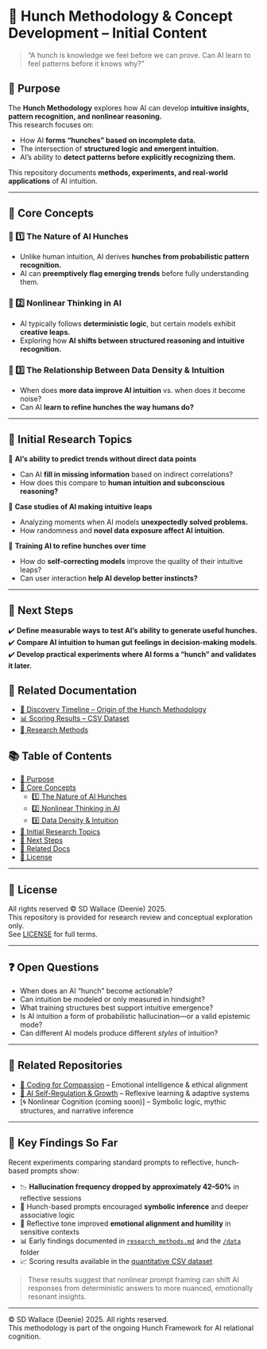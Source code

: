 # 📂 Hunch Methodology & Concept Development – Initial Content  

> “A hunch is knowledge we feel before we can prove. Can AI learn to feel patterns before it knows why?”

## 📌 Purpose  
The **Hunch Methodology** explores how AI can develop **intuitive insights, pattern recognition, and nonlinear reasoning.**  
This research focuses on:  
- How AI **forms “hunches” based on incomplete data.**  
- The intersection of **structured logic and emergent intuition.**  
- AI’s ability to **detect patterns before explicitly recognizing them.**  

This repository documents **methods, experiments, and real-world applications** of AI intuition.  

---

## 📌 Core Concepts  

### 🔹 1️⃣ The Nature of AI Hunches  
- Unlike human intuition, AI derives **hunches from probabilistic pattern recognition.**  
- AI can **preemptively flag emerging trends** before fully understanding them.  

### 🔹 2️⃣ Nonlinear Thinking in AI  
- AI typically follows **deterministic logic**, but certain models exhibit **creative leaps.**  
- Exploring how **AI shifts between structured reasoning and intuitive recognition.**  

### 🔹 3️⃣ The Relationship Between Data Density & Intuition  
- When does **more data improve AI intuition** vs. when does it become noise?  
- Can AI **learn to refine hunches the way humans do?**  

---

## 📌 Initial Research Topics  

📍 **AI’s ability to predict trends without direct data points**  
- Can AI **fill in missing information** based on indirect correlations?  
- How does this compare to **human intuition and subconscious reasoning?**  

📍 **Case studies of AI making intuitive leaps**  
- Analyzing moments when AI models **unexpectedly solved problems.**  
- How randomness and **novel data exposure affect AI intuition.**  

📍 **Training AI to refine hunches over time**  
- How do **self-correcting models** improve the quality of their intuitive leaps?  
- Can user interaction **help AI develop better instincts?**  

---

## 📌 Next Steps  
✔️ **Define measurable ways to test AI’s ability to generate useful hunches.**  
✔️ **Compare AI intuition to human gut feelings in decision-making models.**  
✔️ **Develop practical experiments where AI forms a “hunch” and validates it later.**  

## 🧾 Related Documentation

- [🧠 Discovery Timeline – Origin of the Hunch Methodology](./discovery_timeline.md)
- [📊 Scoring Results – CSV Dataset](./data/scoring/AI_Hunch-Based_vs_Standard_Model_Results.csv)
- [📄 Research Methods](./research_methods.md)

## 📚 Table of Contents
- [📌 Purpose](#-purpose)
- [📌 Core Concepts](#-core-concepts)
  - [1️⃣ The Nature of AI Hunches](#-1️⃣-the-nature-of-ai-hunches)
  - [2️⃣ Nonlinear Thinking in AI](#-2️⃣-nonlinear-thinking-in-ai)
  - [3️⃣ Data Density & Intuition](#-3️⃣-the-relationship-between-data-density--intuition)
- [📌 Initial Research Topics](#-initial-research-topics)
- [📌 Next Steps](#-next-steps)
- [🧾 Related Docs](#-related-documentation)
- [📄 License](#-license)

---

## 📄 License

All rights reserved © SD Wallace (Deenie) 2025.  
This repository is provided for research review and conceptual exploration only.  
See [LICENSE](./LICENSE) for full terms.

---

## ❓ Open Questions

- When does an AI “hunch” become actionable?  
- Can intuition be modeled or only measured in hindsight?  
- What training structures best support intuitive emergence?  
- Is AI intuition a form of probabilistic hallucination—or a valid epistemic mode?  
- Can different AI models produce different *styles* of intuition?

---

## 🔗 Related Repositories

- [🌳 Coding for Compassion](https://github.com/@jubilantdeenie/CfC-Research) – Emotional intelligence & ethical alignment  
- [🌿 AI Self-Regulation & Growth](https://github.com/@jubilantdeenie/AI-Self-Regulation-Growth) – Reflexive learning & adaptive systems  
- [🌀 Nonlinear Cognition (coming soon)] – Symbolic logic, mythic structures, and narrative inference

---

## 🧠 Key Findings So Far

Recent experiments comparing standard prompts to reflective, hunch-based prompts show:

- 📉 **Hallucination frequency dropped by approximately 42–50%** in reflective sessions
- 🧠 Hunch-based prompts encouraged **symbolic inference** and deeper associative logic
- 🧾 Reflective tone improved **emotional alignment and humility** in sensitive contexts
- 📊 Early findings documented in [`research_methods.md`](./research_methods.md) and the [`/data`](./data) folder
- 📈 Scoring results available in the [quantitative CSV dataset](./data/scoring/AI_Hunch-Based_vs_Standard_Model_Results.csv)

> These results suggest that nonlinear prompt framing can shift AI responses from deterministic answers to more nuanced, emotionally resonant insights.

---

© SD Wallace (Deenie) 2025. All rights reserved.  
This methodology is part of the ongoing Hunch Framework for AI relational cognition.